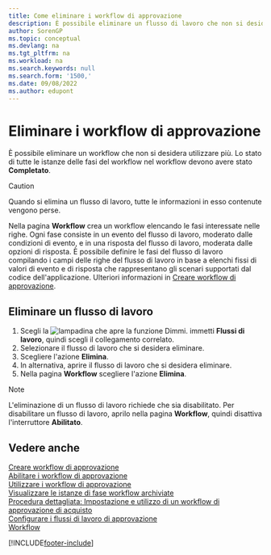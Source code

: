 ```yaml
---
title: Come eliminare i workflow di approvazione
description: È possibile eliminare un flusso di lavoro che non si desidera utilizzare più. Lo stato di tutte le istanze dei passaggi del flusso di lavoro che sono definite nel flusso di lavoro deve essere impostato su **Completato**.
author: SorenGP
ms.topic: conceptual
ms.devlang: na
ms.tgt_pltfrm: na
ms.workload: na
ms.search.keywords: null
ms.search.form: '1500,'
ms.date: 09/08/2022
ms.author: edupont
---
```

# <a name="delete-approval-workflows"></a><a name="delete-approval-workflows"></a><a name="delete-approval-workflows"></a>Eliminare i workflow di approvazione

È possibile eliminare un workflow che non si desidera utilizzare più. Lo stato di tutte le istanze delle fasi del workflow nel workflow devono avere stato **Completato**.

> [!CAUTION]
> Quando si elimina un flusso di lavoro, tutte le informazioni in esso contenute vengono perse.

Nella pagina **Workflow** crea un workflow elencando le fasi interessate nelle righe. Ogni fase consiste in un evento del flusso di lavoro, moderato dalle condizioni di evento, e in una risposta del flusso di lavoro, moderata dalle opzioni di risposta. È possibile definire le fasi del flusso di lavoro compilando i campi delle righe del flusso di lavoro in base a elenchi fissi di valori di evento e di risposta che rappresentano gli scenari supportati dal codice dell'applicazione. Ulteriori informazioni in [Creare workflow di approvazione](across-how-to-create-workflows.md).

## <a name="delete-a-workflow"></a><a name="delete-a-workflow"></a><a name="delete-a-workflow"></a>Eliminare un flusso di lavoro

1. Scegli la ![lampadina che apre la funzione Dimmi.](media/ui-search/search_small.png "Dimmi cosa vuoi fare") immetti **Flussi di lavoro**, quindi scegli il collegamento correlato.
2. Selezionare il flusso di lavoro che si desidera eliminare.
3. Scegliere l'azione **Elimina**.
4. In alternativa, aprire il flusso di lavoro che si desidera eliminare.
5. Nella pagina **Workflow** scegliere l'azione **Elimina**.

> [!NOTE]
> L'eliminazione di un flusso di lavoro richiede che sia disabilitato. Per disabilitare un flusso di lavoro, aprilo nella pagina **Workflow**, quindi disattiva l'interruttore **Abilitato**.

## <a name="see-also"></a><a name="see-also"></a><a name="see-also"></a>Vedere anche

[Creare workflow di approvazione](across-how-to-create-workflows.md)  
[Abilitare i workflow di approvazione](across-how-to-enable-workflows.md)  
[Utilizzare i workflow di approvazione](across-use-workflows.md)  
[Visualizzare le istanze di fase workflow archiviate](across-how-to-view-archived-workflow-step-instances.md)  
[Procedura dettagliata: Impostazione e utilizzo di un workflow di approvazione di acquisto](walkthrough-setting-up-and-using-a-purchase-approval-workflow.md)  
[Configurare i flussi di lavoro di approvazione](across-set-up-workflows.md)  
[Workflow](across-workflow.md)  

[!INCLUDE[footer-include](includes/footer-banner.md)]
